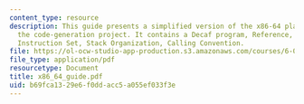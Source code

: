 ```yaml
---
content_type: resource
description: This guide presents a simplified version of the x86-64 platform, for
  the code-generation project. It contains a Decaf program, Reference, Registers,
  Instruction Set, Stack Organization, Calling Convention.
file: https://ol-ocw-studio-app-production.s3.amazonaws.com/courses/6-035-computer-language-engineering-sma-5502-fall-2005/b69fca1329e6f0ddacc5a055ef033f3e_x86_64_guide.pdf
file_type: application/pdf
resourcetype: Document
title: x86_64_guide.pdf
uid: b69fca13-29e6-f0dd-acc5-a055ef033f3e
---
```

